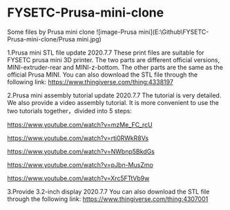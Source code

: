 # FYSETC-Prusa-mini-clone
Some files by Prusa mini clone
![image-Prusa mini](E:\Github\FYSETC-Prusa-mini-clone/Prusa mini.jpg)

1.Prusa mini STL file update 2020.7.7
These print files are suitable for FYSETC prusa mini 3D printer. The two parts are different official versions, MINI-extruder-rear and MINI-z-bottom. The other parts are the same as the official Prusa MINI. You can also download the STL file through the following link:
<https://www.thingiverse.com/thing:4338197>

2.Prusa mini assembly tutorial update 2020.7.7
The tutorial is very detailed. We also provide a video assembly tutorial. It is more convenient to use the two tutorials together，divided into 5 steps:

<https://www.youtube.com/watch?v=mzMe_FC_rcU> 

<https://www.youtube.com/watch?v=rti0RWkR8Vs> 

<https://www.youtube.com/watch?v=NWbnp5BkdGs> 

<https://www.youtube.com/watch?v=pJbn-MusZmo> 

<https://www.youtube.com/watch?v=Xrc5FTtVb9w> 

3.Provide 3.2-inch display 2020.7.7
You can also download the STL file through the following link:
<https://www.thingiverse.com/thing:4307001>


